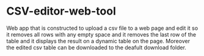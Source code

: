 # CSV-editor-web-tool
Web app that is constructed to upload  a csv file to a web page and edit it so it removes all rows with any empty space and it removes the last row of the table and it displays the result on a dynamic table on the page. Moreover the
 edited csv table can be downloaded to the deafult download folder.
